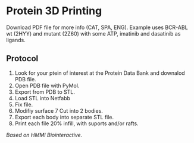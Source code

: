 # Protein 3D Printing

Download PDF file for more info (CAT, SPA, ENG).
Example uses BCR-ABL wt (2HYY) and mutant (2Z60) with some ATP, imatinib and dasatinib as ligands.

## Protocol
1. Look for your ptein of interest at the Protein Data Bank and downalod PDB file.
2. Open PDB file with PyMol.
3. Export from PDB to STL.
4. Load STL into Netfabb
5. Fix file.
6. Modifiy surface
7 Cut into 2 bodies.
8. Export each body into separate STL file. 
9. Print each file 20% infill, with suports and/or rafts.

_Based on HMMI Biointeractive._
